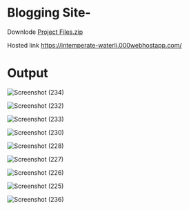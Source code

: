 # Blogging Site-
Downlode
[Project Files.zip](https://github.com/vineetkrishnagupta/blogging-site-/files/8986098/blockside.zip)

Hosted link
https://intemperate-waterli.000webhostapp.com/

# Output

![Screenshot (234)](https://user-images.githubusercontent.com/69462765/175803049-76efeed0-0440-45be-9518-ace18bf63047.png)

![Screenshot (232)](https://user-images.githubusercontent.com/69462765/175803047-1761d58d-bad2-4839-b363-62cdcb29f018.png)

![Screenshot (233)](https://user-images.githubusercontent.com/69462765/175803048-4ad1b5ae-07db-44b0-81c8-769a9533b44d.png)

![Screenshot (230)](https://user-images.githubusercontent.com/69462765/175805086-31c9d50b-29da-4498-b4b1-fc416d610c5b.png)

![Screenshot (228)](https://user-images.githubusercontent.com/69462765/175803046-5292fa90-b33b-44e3-b6a4-b3ccf3f09504.png)

![Screenshot (227)](https://user-images.githubusercontent.com/69462765/175803045-7c84177f-86e9-4576-b357-944f5f1f7e0a.png)

![Screenshot (226)](https://user-images.githubusercontent.com/69462765/175803044-b8de057a-ad65-4723-9e9d-2bd671477a22.png)

![Screenshot (225)](https://user-images.githubusercontent.com/69462765/175803043-1f61d042-ae3b-4ac5-ad08-4af68a0b7f9e.png)











![Screenshot (236)](https://user-images.githubusercontent.com/69462765/175805090-b0b3f04f-1d08-4d32-9b1c-55f6520ccb54.png)

